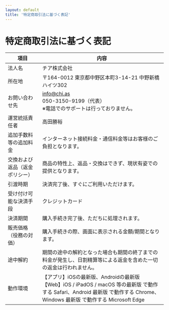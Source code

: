 ```yaml
---
layout: default
title: '特定商取引法に基づく表記'
---
```


# 特定商取引法に基づく表記

| 項目 | 内容 |
| --- | --- |
| 法人名 | チア株式会社 |
| 所在地 | 〒164-0012 東京都中野区本町3-14-21 中野新橋ハイツ302 |
| お問い合わせ先 | info@chi.as<br>050-3150-9199（代表）<br>※電話でのサポートは行っておりません。 |
| 運営統括責任者 | 高田勝裕 |
| 追加手数料等の追加料金 | インターネット接続料金・通信料金等はお客様のご負担となります。 |
| 交換および返品（返金ポリシー） | 商品の特性上、返品・交換はできず、現状有姿での提供となります。|
| 引渡時期 | 決済完了後、すぐにご利用いただけます。 |
| 受け付け可能な決済手段 | クレジットカード |
| 決済期間 | 購入手続き完了後、ただちに処理されます。 |
| 販売価格（役務の対価） | 購入手続きの際、画面に表示される金額/期間となります。 |
| 途中解約 | 期間の途中の解約となった場合も期間の終了までの料金が発生し、日割精算等による返金を含めた一切の返金は行われません。 |
| 動作環境 | 【アプリ】iOSの最新版、Androidの最新版<br>【Web】iOS / iPadOS / macOS 等の最新版 で動作する Safari、Android 最新版 で動作する Chrome、Windows 最新版 で動作する Microsoft Edge|